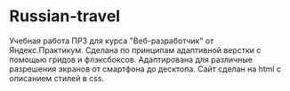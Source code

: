 # Russian-travel 
Учебная работа ПР3 для курса "Веб-разработчик" от Яндекс.Практикум. Сделана по принципам адаптивной верстки с помощью гридов и флэксбоксов. Адаптирована для различные разрешения экранов от смартфона до десктопа. 
Сайт сделан на html с описанием стилей в css. 
